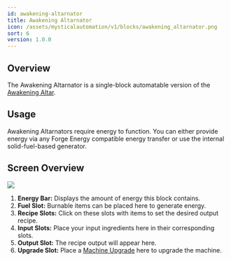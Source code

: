 ```yaml
---
id: awakening-altarnator
title: Awakening Altarnator
icon: /assets/mysticalautomation/v1/blocks/awakening_altarnator.png
sort: 6
version: 1.0.0
---
```


## Overview

The Awakening Altarnator is a single-block automatable version of the [Awakening Altar](../../mysticalagriculture/blocks/awakening-altar.md).

## Usage

Awakening Altarnators require energy to function. You can either provide energy via any Forge Energy compatible energy transfer or use the internal solid-fuel-based generator.

## Screen Overview

![](/assets/mysticalautomation/v1/screens/awakening_altarnator_screen.png)

1. **Energy Bar:** Displays the amount of energy this block contains.
2. **Fuel Slot:** Burnable items can be placed here to generate energy.
3. **Recipe Slots:** Click on these slots with items to set the desired output recipe.
4. **Input Slots:** Place your input ingredients here in their corresponding slots.
5. **Output Slot:** The recipe output will appear here.
6. **Upgrade Slot:** Place a [Machine Upgrade](../../mysticalagriculture/items/machine-upgrades.md) here to upgrade the machine.
